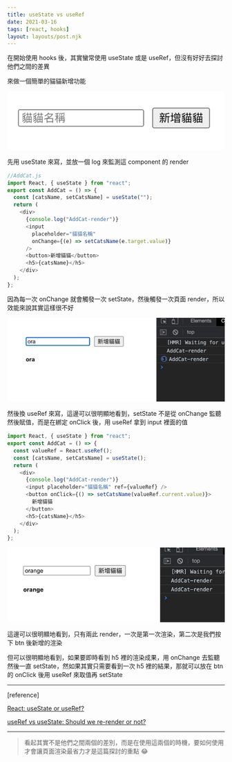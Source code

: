 ```yaml
---
title: useState vs useRef
date: 2021-03-16
tags: [react, hooks]
layout: layouts/post.njk
---
```


在開始使用 hooks 後，其實蠻常使用 useState 或是 useRef，但沒有好好去探討他們之間的差異

來做一個簡單的貓貓新增功能

![](/img/20210316/AddCat.png)

先用 useState 來寫，並放一個 log 來監測這 component 的 render

```js
//AddCat.js
import React, { useState } from "react";
export const AddCat = () => {
  const [catsName, setCatsName] = useState("");
  return (
    <div>
      {console.log("AddCat-render")}
      <input
        placeholder="貓貓名稱"
        onChange={(e) => setCatsName(e.target.value)}
      />
      <button>新增貓貓</button>
      <h5>{catsName}</h5>
    </div>
  );
};
```

因為每一次 onChange 就會觸發一次 setState，然後觸發一次頁面 render，所以效能來說其實這樣很不好

![](/img/20210316/AddCat-useState.png)

然後換 useRef 來寫，這邊可以很明顯地看到，setState 不是從 onChange 監聽然後賦值，而是在綁定 onClick 後，用 useRef 拿到 input 裡面的值

```js
import React, { useState } from "react";
export const AddCat = () => {
  const valueRef = React.useRef();
  const [catsName, setCatsName] = useState();
  return (
    <div>
      {console.log("AddCat-render")}
      <input placeholder="貓貓名稱" ref={valueRef} />
      <button onClick={() => setCatsName(valueRef.current.value)}>
        新增貓貓
      </button>
      <h5>{catsName}</h5>
    </div>
  );
};
```

![](/img/20210316/AddCat-useRef.png)

這邊可以很明顯地看到，只有兩此 render，一次是第一次渲染，第二次是我們按下 btn 後新增的渲染

但可以很明顯地看到，如果要即時看到 h5 裡的渲染成果，用 onChange 去監聽然後一直 setState，然如果其實只需要看到一次 h5 裡的結果，那就可以放在 btn 的 onClick 後用 useRef 來取值再 setState

---

[reference]

[React: useState or useRef?](https://stackoverflow.com/questions/56455887/react-usestate-or-useref)

[useRef vs useState: Should we re-render or not?](https://www.codebeast.dev/usestate-vs-useref-re-render-or-not/)

---

> 看起其實不是他們之間兩個的差別，而是在使用這兩個的時機，要如何使用才會讓頁面渲染最省力才是這篇探討的重點 😂
